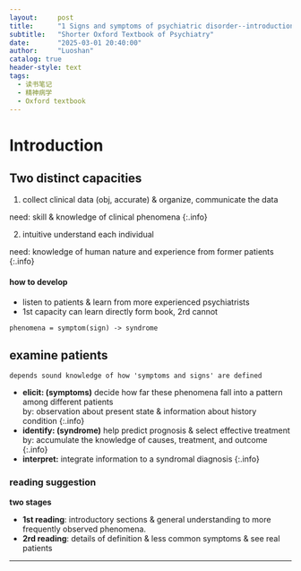 ```yaml
---
layout:     post
title:      "1 Signs and symptoms of psychiatric disorder--introduction"
subtitle:   "Shorter Oxford Textbook of Psychiatry"
date:       "2025-03-01 20:40:00"
author:     "Luoshan"
catalog: true
header-style: text
tags:
  - 读书笔记
  - 精神病学
  - Oxford textbook
---
```


# Introduction

## Two distinct capacities
1. collect clinical data (obj, accurate) & organize, communicate the data

need: skill & knowledge of clinical phenomena
{:.info}

2. intuitive understand each individual

need: knowledge of human nature and experience from former patients
{:.info}

#### how to develop
- listen to patients & learn from more experienced psychiatrists
- 1st capacity can learn directly form book, 2rd cannot

`phenomena = symptom(sign) -> syndrome`
## examine patients
`depends sound knowledge of how 'symptoms and signs' are defined`
- **elicit: (symptoms)**
decide how far these phenomena fall into a pattern among different patients  
by: observation about present state & information about history condition
{:.info}
- **identify: (syndrome)**
help predict prognosis & select effective treatment  
by: accumulate the knowledge of causes, treatment, and outcome
{:.info}
- **interpret:**
integrate information to a syndromal diagnosis
{:.info}

### reading suggestion
   **two stages**
- **1st reading**: introductory sections & general understanding to more frequently observed phenomena.
- **2rd reading**: details of definition & less common symptoms & see real patients

-----

